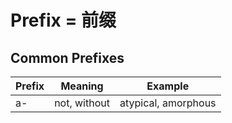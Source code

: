 Prefix = 前缀
=============

## Common Prefixes

| Prefix                   | Meaning                  | Example                         |
| ------------------------ | ------------------------ | ------------------------------- |
| a-                       | not, without             | atypical, amorphous             |
